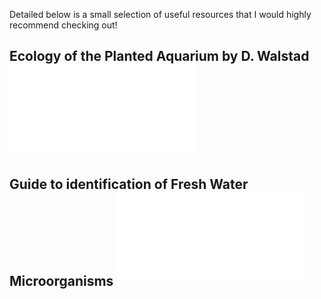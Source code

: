 Detailed below is a small selection of useful resources that I would highly recommend checking out!

## Ecology of the Planted Aquarium by D. Walstad ![](ecology-of-the-planted-aquarium-diana-walstad.pdf)

## Guide to identification of Fresh Water Microorganisms ![Guide to identification of Fresh Water Microorganisms](organism-identification.pdf)


